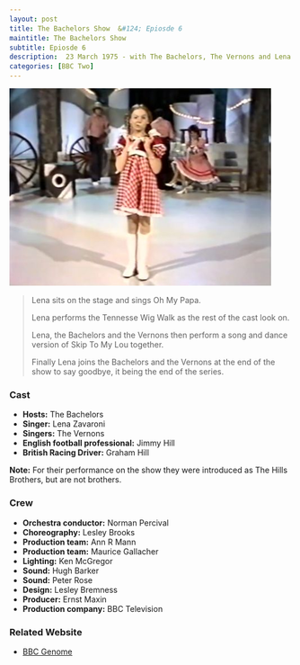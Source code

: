```yaml
---
layout: post
title: The Bachelors Show  &#124; Epiosde 6
maintitle: The Bachelors Show
subtitle: Epiosde 6
description:  23 March 1975 - with The Bachelors, The Vernons and Lena Zavaroni.
categories: [BBC Two]
---
```


![](/assets/images/BBC/The-Bachelors-Show-06.jpg)

> Lena sits on the stage and sings Oh My Papa.
>
> Lena performs the Tennesse Wig Walk as the rest of the cast look on.
>
> Lena, the Bachelors and the Vernons then perform a song and dance version of Skip To My Lou together.
>
> Finally Lena joins the Bachelors and the Vernons at the end of the show to say goodbye, it being the end of the series.

### Cast
* **Hosts:** The Bachelors
* **Singer:** Lena Zavaroni
* **Singers:** The Vernons
* **English football professional:** Jimmy Hill
* **British Racing Driver:** Graham Hill

**Note:** For their performance on the show they were introduced as The Hills Brothers, but are not brothers.


### Crew
* **Orchestra conductor:** Norman Percival
* **Choreography:** Lesley Brooks
* **Production team:** Ann R Mann
* **Production team:** Maurice Gallacher
* **Lighting:** Ken McGregor
* **Sound:** Hugh Barker
* **Sound:** Peter Rose
* **Design:** Lesley Bremness
* **Producer:** Ernst Maxin
* **Production company:** BBC Television

### Related Website
* [BBC Genome](https://genome.ch.bbc.co.uk/29c000e0199745d28448f66f379b32cb)

